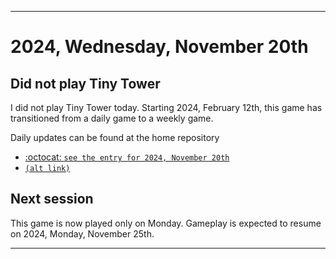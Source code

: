 
***

# 2024, Wednesday, November 20th

## Did not play Tiny Tower

<!-- TODO: For each weekly entry, make sure the date is correct. The day of the week should be modified in 4 places !-->

I did not play Tiny Tower today. Starting 2024, February 12th, this game has transitioned from a daily game to a weekly game.

Daily updates can be found at the home repository

- [:octocat: `see the entry for 2024, November 20th`](https://github.com/seanpm2001/SeansLifeArchive_Images_TinyTower/tree/master/tiny%20tower/2024/11_November/20/) 
- [`(alt link)`](/tiny%20tower/2024/11_November/20/)

## Next session

This game is now played only on Monday. Gameplay is expected to resume on 2024, Monday, November 25th.

***

